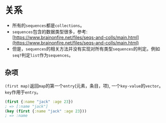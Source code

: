 # 关系
- 所有的`sequences`都是`collections`。
- `sequences`包含的数据类型很多，参考:[https://www.brainonfire.net/files/seqs-and-colls/main.html](https://www.brainonfire.net/files/seqs-and-colls/main.html)
- 但是，`sequences`的相关方法并没有实现对所有类型`sequences`的判定。例如`seq?`判定`list`作为`sequences`。

## 杂项
`(first map)`返回`map`的第一个`entry`(元素，条目，项), 一个`key-value`的`vector`。`key`作用于`entry`。
```clj
(first {:name "jack" :age 23})
; => [:name "jack"]
(key (first {:name "jack" :age 23}))
; => :name
```

